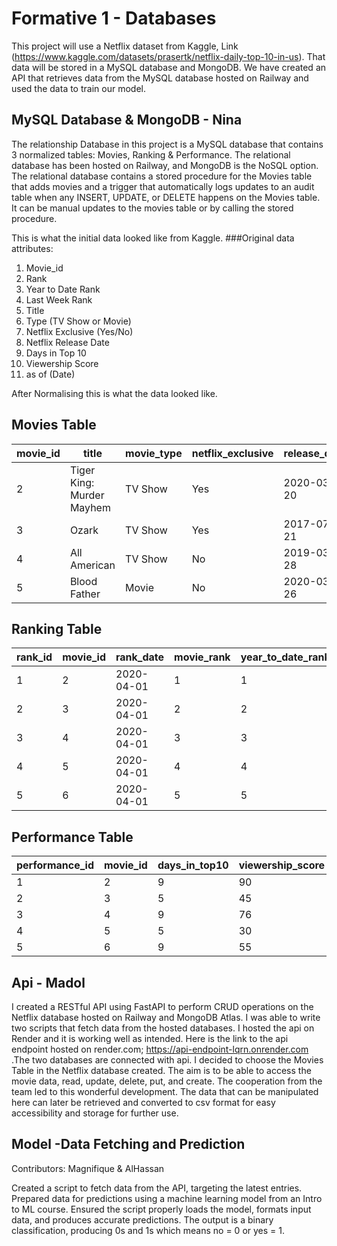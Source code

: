 # Formative 1 - Databases
This project will use a Netflix dataset from Kaggle, Link (https://www.kaggle.com/datasets/prasertk/netflix-daily-top-10-in-us). That data will be stored in a MySQL database and MongoDB. We have created an API that retrieves data from the MySQL database hosted on Railway and used the data to train our model.

## MySQL Database & MongoDB - Nina
The relationship Database in this project is a MySQL database that contains 3 normalized tables: Movies, Ranking & Performance. The relational database has been hosted on Railway, and MongoDB is the NoSQL option. The relational database contains a stored procedure for the Movies table that adds movies and a trigger that automatically logs updates to an audit table when any INSERT, UPDATE, or DELETE happens on the Movies table. It can be manual updates to the movies table or by calling the stored procedure.

This is what the initial data looked like from Kaggle.
###Original data attributes: 
1. Movie_id
2. Rank
3. Year to Date Rank
4. Last Week Rank
5. Title
6. Type (TV Show or Movie)
7. Netflix Exclusive (Yes/No)
8. Netflix Release Date
9. Days in Top 10
10. Viewership Score
11. as of (Date)

After Normalising this is what the data looked like.
## Movies Table

| movie_id | title                         | movie_type | netflix_exclusive | release_date |
|----------|-------------------------------|------------|-------------------|--------------|
| 2        | Tiger King: Murder Mayhem      | TV Show    | Yes               | 2020-03-20   |
| 3        | Ozark                          | TV Show    | Yes               | 2017-07-21   |
| 4        | All American                   | TV Show    | No                | 2019-03-28   |
| 5        | Blood Father                   | Movie      | No                | 2020-03-26   |

## Ranking Table

| rank_id | movie_id | rank_date  | movie_rank | year_to_date_rank | last_week_rank |
|---------|----------|------------|------------|-------------------|----------------|
| 1       | 2        | 2020-04-01 | 1          | 1                 | 1              |
| 2       | 3        | 2020-04-01 | 2          | 2                 | 1              |
| 3       | 4        | 2020-04-01 | 3          | 3                 | 2              |
| 4       | 5        | 2020-04-01 | 4          | 4                 | 2              |
| 5       | 6        | 2020-04-01 | 5          | 5                 | 4              |

## Performance Table

| performance_id | movie_id | days_in_top10 | viewership_score |
|----------------|----------|---------------|------------------|
| 1              | 2        | 9             | 90               |
| 2              | 3        | 5             | 45               |
| 3              | 4        | 9             | 76               |
| 4              | 5        | 5             | 30               |
| 5              | 6        | 9             | 55               |


## Api - Madol
I created a  RESTful API using FastAPI to perform CRUD operations on the Netflix database hosted on Railway and MongoDB Atlas. I was able to write two scripts that fetch data from the hosted databases. I hosted the api on Render and it is working well as intended. Here is the link to the api endpoint hosted on render.com; https://api-endpoint-lqrn.onrender.com .The two databases are connected with api. I decided to choose the Movies Table in the Netflix database created. The aim is to be able to access the movie data, read, update, delete, put, and create. The cooperation from the team led to this wonderful development. The data that can be manipulated here can later be retrieved and converted to csv format  for easy accessibility and storage for further use.
## Model -Data Fetching and Prediction
Contributors: Magnifique & AlHassan

Created a script to fetch data from the API, targeting the latest entries.
Prepared data for predictions using a machine learning model from an Intro to ML course.
Ensured the script properly loads the model, formats input data, and produces accurate predictions.
The output is a binary classification, producing 0s and 1s which means no = 0 or yes = 1.
